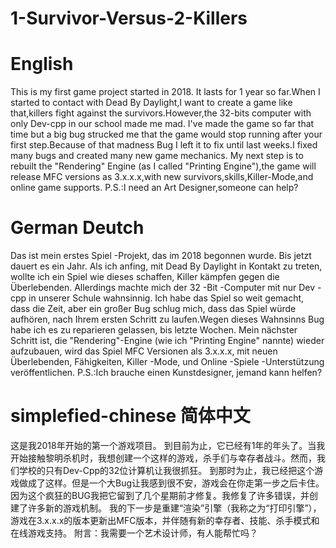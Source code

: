# 1-Survivor-Versus-2-Killers
# English
This is my first game project started in 2018.
It lasts for 1 year so far.When I started to contact with Dead By Daylight,I want to create a game like that,killers fight against the survivors.However,the 32-bits computer with only Dev-cpp in our school made me mad.
I've made the game so far that time but a big bug strucked me that the game would stop running after your first step.Because of that madness Bug I left it to fix until last weeks.I fixed many bugs and created many new game mechanics.
My next step is to rebuilt the "Rendering" Engine (as I called "Printing Engine"),the game will release MFC versions as 3.x.x.x,with new survivors,skills,Killer-Mode,and online game supports.
P.S.:I need an Art Designer,someone can help?
# German Deutch
Das ist mein erstes Spiel -Projekt, das im 2018 begonnen wurde.
Bis jetzt dauert es ein Jahr. Als ich anfing, mit Dead By Daylight in Kontakt zu treten, wollte ich ein Spiel wie dieses schaffen, Killer kämpfen gegen die Überlebenden. Allerdings machte mich der 32 -Bit -Computer mit nur Dev -cpp in unserer Schule wahnsinnig.
Ich habe das Spiel so weit gemacht, dass die Zeit, aber ein großer Bug schlug mich, dass das Spiel würde aufhören, nach Ihrem ersten Schritt zu laufen.Wegen dieses Wahnsinns Bug habe ich es zu reparieren gelassen, bis letzte Wochen.
Mein nächster Schritt ist, die "Rendering"-Engine (wie ich "Printing Engine" nannte) wieder aufzubauen, wird das Spiel MFC Versionen als 3.x.x.x, mit neuen Überlebenden, Fähigkeiten, Killer -Mode, und Online -Spiele -Unterstützung veröffentlichen.
P.S.:Ich brauche einen Kunstdesigner, jemand kann helfen?
# simplefied-chinese 简体中文
这是我2018年开始的第一个游戏项目。
到目前为止，它已经有1年的年头了。当我开始接触黎明杀机时，我想创建一个这样的游戏，杀手们与幸存者战斗。然而，我们学校的只有Dev-Cpp的32位计算机让我很抓狂。
到那时为止，我已经把这个游戏做成了这样。但是一个大Bug让我感到很不安，游戏会在你走第一步之后卡住。因为这个疯狂的BUG我把它留到了几个星期前才修复。我修复了许多错误，并创建了许多新的游戏机制。
我的下一步是重建“渲染”引擎（我称之为“打印引擎”），游戏在3.x.x.x的版本更新出MFC版本，并伴随有新的幸存者、技能、杀手模式和在线游戏支持。
附言：我需要一个艺术设计师，有人能帮忙吗？
